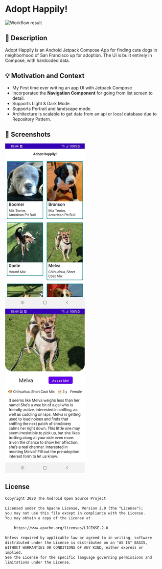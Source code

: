 # Adopt Happily!

<!--- Replace <OWNER> with your Github Username and <REPOSITORY> with the name of your repository. -->
<!--- You can find both of these in the url bar when you open your repository in github. -->
![Workflow result](https://github.com/djain2405/jetpack-compose-adopt-happily/workflows/Check/badge.svg)


## :scroll: Description
Adopt Happily is an Android Jetpack Compose App for finding cute dogs in neighborhood of San Francisco up for adoption.
The UI is built entirely in Compose, with hardcoded data.


## :bulb: Motivation and Context
* My First time ever writing an app UI with Jetpack Compose
* Incorporated the __Navigation Component__ for going from list screen to detail.
* Supports Light & Dark Mode.
* Supports Portrait and landscape mode.
* Architecture is scalable to get data from an api or local database due to Repository Pattern.


## :camera_flash: Screenshots
<img src="/results/screenshot_1.png" width="260">&emsp;<img src="/results/screenshot_2.png" width="260">

## License
```
Copyright 2020 The Android Open Source Project

Licensed under the Apache License, Version 2.0 (the "License");
you may not use this file except in compliance with the License.
You may obtain a copy of the License at

    https://www.apache.org/licenses/LICENSE-2.0

Unless required by applicable law or agreed to in writing, software
distributed under the License is distributed on an "AS IS" BASIS,
WITHOUT WARRANTIES OR CONDITIONS OF ANY KIND, either express or implied.
See the License for the specific language governing permissions and
limitations under the License.
```
